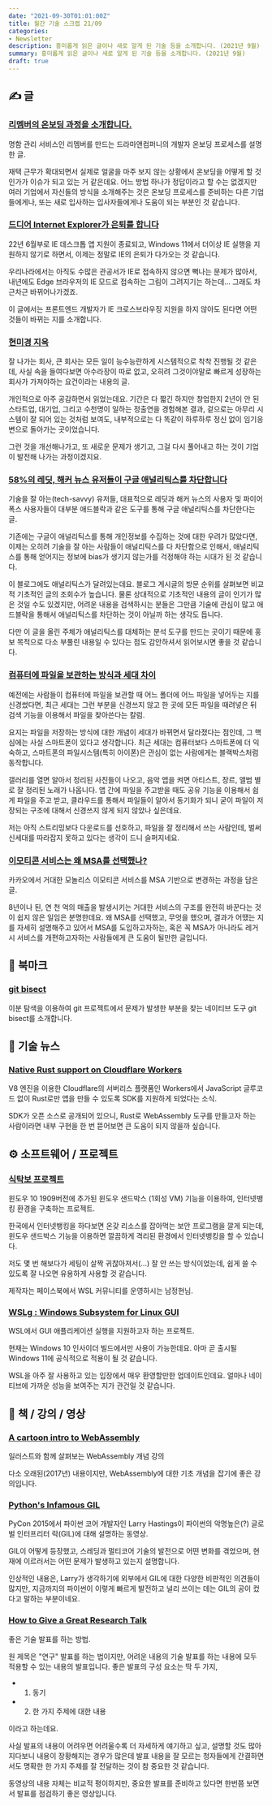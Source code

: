 ```yaml
---
date: "2021-09-30T01:01:00Z"
title: 월간 기술 스크랩 21/09
categories:
- Newsletter
description: 흥미롭게 읽은 글이나 새로 알게 된 기술 등을 소개합니다. (2021년 9월)
summary: 흥미롭게 읽은 글이나 새로 알게 된 기술 등을 소개합니다. (2021년 9월)
draft: true
---
```


## ✍️ 글

### [리멤버의 온보딩 과정을 소개합니다.](https://blog.dramancompany.com/2021/08/%EB%A6%AC%EB%A9%A4%EB%B2%84%EC%9D%98-%EC%98%A8%EB%B3%B4%EB%94%A9-%EA%B3%BC%EC%A0%95%EC%9D%84-%EC%86%8C%EA%B0%9C%ED%95%A9%EB%8B%88%EB%8B%A4/)

명함 관리 서비스인 리멤버를 만드는 드라마앤컴퍼니의 개발자 온보딩 프로세스를 설명한 글.

재택 근무가 확대되면서 실제로 얼굴을 마주 보지 않는 상황에서 온보딩을 어떻게 할 것인가가
이슈가 되고 있는 거 같은데요.
어느 방법 하나가 정답이라고 할 수는 없겠지만 여러 기업에서 자신들의 방식을 소개해주는 것은
온보딩 프로세스를 준비하는 다른 기업들에게나, 또는 새로 입사하는 입사자들에게나 도움이 되는 부분인 것 같습니다.

### [드디어 Internet Explorer가 은퇴를 합니다](https://teamdable.github.io/techblog/IE-Retirement)

22년 6월부로 IE 데스크톱 앱 지원이 종료되고, Windows 11에서 더이상 IE 실행을 지원하지 않기로 하면서,
이제는 정말로 IE의 은퇴가 다가오는 것 같습니다.

우리나라에서는 아직도 수많은 관공서가 IE로 접속하지 않으면 뻑나는 문제가 많아서,
내년에도 Edge 브라우저의 IE 모드로 접속하는 그림이 그려지기는 하는데... 그래도 차근차근 바뀌어나가겠죠.

이 글에서는 프론트엔드 개발자가 IE 크로스브라우징 지원을 하지 않아도 된다면 어떤 것들이 바뀌는 지를 소개합니다.

### [현미경 지옥](https://www.thestartupbible.com/2021/09/if-everythings-under-control-youre-moving-too-slow.html)

잘 나가는 회사, 큰 회사는 모든 일이 능수능란하게 시스템적으로 착착 진행될 것 같은데,
사실 속을 들여다보면 아수라장이 따로 없고, 오히려 그것이야말로 빠르게 성장하는 회사가 가져야하는 요건이라는 내용의 글.

개인적으로 아주 공감하면서 읽었는데요.
기간은 다 짧긴 하지만 창업한지 2년이 안 된 스타트업, 대기업, 그리고 수천명이 일하는 정출연을 경험해본 결과,
겉으로는 아무리 시스템이 잘 되어 있는 것처럼 보여도,
내부적으로는 다 똑같이 하루하루 정신 없이 임기응변으로 돌아가는 곳이었습니다.

그런 것을 개선해나가고, 또 새로운 문제가 생기고, 그걸 다시 풀어내고 하는 것이 기업이 발전해 나가는 과정이겠지요.

### [58%의 레딧, 해커 뉴스 유저들이 구글 애널리틱스를 차단합니다](https://plausible.io/blog/google-analytics-adblockers-missing-data)

기술을 잘 아는(tech-savvy) 유저들,
대표적으로 레딧과 해커 뉴스의 사용자 및 파이어폭스 사용자들이 대부분 애드블락과 같은 도구를 통해
구글 애널리틱스를 차단한다는 글.

기존에는 구글이 애널리틱스를 통해 개인정보를 수집하는 것에 대한 우려가 많았다면,
이제는 오히려 기술을 잘 아는 사람들이 애널리틱스를 다 차단함으로 인해서,
애널리틱스를 통해 얻어지는 정보에 bias가 생기지 않는가를 걱정해야 하는 시대가 된 것 같습니다.

이 블로그에도 애널리틱스가 달려있는데요.
블로그 게시글의 방문 순위를 살펴보면 비교적 기초적인 글의 조회수가 높습니다.
물론 상대적으로 기초적인 내용의 글이 인기가 많은 것일 수도 있겠지만,
어려운 내용을 검색하시는 분들은 그만큼 기술에 관심이 많고
애드블락을 통해서 애널리틱스를 차단하는 것이 아닐까 하는 생각도 듭니다.

다만 이 글을 올린 주체가 애널리틱스를 대체하는 분석 도구를 만드는 곳이기 때문에
홍보 목적으로 다소 부풀린 내용일 수 있다는 점도 감안하셔서 읽어보시면 좋을 것 같습니다.

### [컴퓨터에 파일을 보관하는 방식과 세대 차이](https://newspeppermint.com/2021/09/24/googlegenerationcomputer/amp/?__twitter_impression=true)

예전에는 사람들이 컴퓨터에 파일을 보관할 때 어느 폴더에 어느 파일을 넣어두는 지를 신경썼다면,
최근 세대는 그런 부분을 신경쓰지 않고 한 곳에 모든 파일을 때려넣은 뒤 검색 기능을 이용해서 파일을 찾아쓴다는 칼럼.

요지는 파일을 저장하는 방식에 대한 개념이 세대가 바뀌면서 달라졌다는 점인데,
그 핵심에는 사실 스마트폰이 있다고 생각합니다.
최근 세대는 컴퓨터보다 스마트폰에 더 익숙하고,
스마트폰의 파일시스템(특히 아이폰)은 관심이 없는 사람에게는 블랙박스처럼 동작합니다.

갤러리를 열면 알아서 정리된 사진들이 나오고, 음악 앱을 켜면 아티스트, 장르, 앨범 별로 잘 정리된 노래가 나옵니다.
앱 간에 파일을 주고받을 때도 공유 기능을 이용해서 쉽게 파일을 주고 받고, 클라우드를 통해서 파일들이 알아서 동기화가 되니
굳이 파일이 저장되는 구조에 대해서 신경쓰지 않게 되지 않았나 싶은데요.

저는 아직 스트리밍보다 다운로드를 선호하고, 파일을 잘 정리해서 쓰는 사람인데,
벌써 신세대를 따라잡지 못하고 있다는 생각이 드니 슬퍼지네요.

### [이모티콘 서비스는 왜 MSA를 선택했나?](https://tech.kakao.com/2021/09/14/msa/)

카카오에서 거대한 모놀리스 이모티콘 서비스를 MSA 기반으로 변경하는 과정을 담은 글.

8년이나 된, 연 천 억의 매출을 발생시키는 거대한 서비스의 구조를 완전히 바꾼다는 것이 쉽지 않은 일임은 분명한데요.
왜 MSA를 선택했고, 무엇을 했으며, 결과가 어땠는 지를 자세히 설명해주고 있어서
MSA를 도입하고자하는, 혹은 꼭 MSA가 아니라도 레거시 서비스를 개편하고자하는 사람들에게 큰 도움이 될만한 글입니다.


## 📌 북마크

### [git bisect](https://thoughtbot.com/blog/git-bisect)

이분 탐색을 이용하여 git 프로젝트에서 문제가 발생한 부분을 찾는 네이티브 도구 git bisect를 소개합니다.

## 📰 기술 뉴스

### [Native Rust support on Cloudflare Workers](https://blog.cloudflare.com/workers-rust-sdk/)

V8 엔진을 이용한 Cloudflare의 서버리스 플랫폼인 Workers에서 JavaScript 글루코드 없이
Rust로만 앱을 만들 수 있도록 SDK를 지원하게 되었다는 소식.

SDK가 오픈 소스로 공개되어 있으니,
Rust로 WebAssembly 도구를 만들고자 하는 사람이라면 내부 구현을 한 번 뜯어보면 큰 도움이 되지 않을까 싶습니다.


## ⚙️ 소프트웨어 / 프로젝트

### [식탁보 프로젝트](https://github.com/yourtablecloth/TableCloth)

윈도우 10 1909버전에 추가된 윈도우 샌드박스 (1회성 VM) 기능을 이용하여,
인터넷뱅킹 환경을 구축하는 프로젝트.

한국에서 인터넷뱅킹을 하다보면 온갖 리소스를 잡아먹는 보안 프로그램을 깔게 되는데,
윈도우 샌드박스 기능을 이용하면 깔끔하게 격리된 환경에서 인터넷뱅킹을 할 수 있습니다.

저도 몇 번 해보다가 세팅이 살짝 귀찮아져서(...) 잘 안 쓰는 방식이었는데,
쉽게 쓸 수 있도록 잘 나오면 유용하게 사용할 것 같습니다.

제작자는 페이스북에서 WSL 커뮤니티를 운영하시는 남정현님.

### [WSLg : Windows Subsystem for Linux GUI](https://github.com/microsoft/wslg)

WSL에서 GUI 애플리케이션 실행을 지원하고자 하는 프로젝트.

현재는 Windows 10 인사이더 빌드에서만 사용이 가능한데요.
아마 곧 출시될 Windows 11에 공식적으로 적용이 될 것 같습니다.

WSL을 아주 잘 사용하고 있는 입장에서 매우 환영할만한 업데이트인데요.
얼마나 네이티브에 가까운 성능을 보여주는 지가 관건일 것 같습니다.

## 📙 책 / 강의 / 영상

### [A cartoon intro to WebAssembly](https://hacks.mozilla.org/2017/02/a-cartoon-intro-to-webassembly/)

일러스트와 함께 살펴보는 WebAssembly 개념 강의

다소 오래된(2017년) 내용이지만, WebAssembly에 대한 기초 개념을 잡기에 좋은 강의입니다.

### [Python's Infamous GIL](https://m.youtube.com/watch?v=KVKufdTphKs)

PyCon 2015에서 파이썬 코어 개발자인 Larry Hastings이 파이썬의 악명높은(?) 글로벌 인터프리터 락(GIL)에 대해 설명하는 동영상.

GIL이 어떻게 등장했고, 스레딩과 멀티코어 기술의 발전으로 어떤 변화를 겪었으며, 현재에 이르러서는 어떤 문제가 발생하고 있는지 설명합니다.

인상적인 내용은, Larry가 생각하기에 외부에서 GIL에 대한 다양한 비판적인 의견들이 많지만,
지금까지의 파이썬이 이렇게 빠르게 발전하고 널리 쓰이는 데는 GIL의 공이 컸다고 말하는 부분이네요.

### [How to Give a Great Research Talk](https://m.youtube.com/watch?v=sT_-owjKIbA)

좋은 기술 발표를 하는 방법.

원 제목은 "연구" 발표를 하는 법이지만, 어려운 내용의 기술 발표를 하는 내용에 모두 적용할 수 있는 내용의 발표입니다.
좋은 발표의 구성 요소는 딱 두 가지,

- 1. 동기
- 2. 한 가지 주제에 대한 내용

이라고 하는데요.

사실 발표의 내용이 어려우면 어려울수록 더 자세하게 얘기하고 싶고, 설명할 것도 많아지다보니
내용이 장황해지는 경우가 많은데
발표 내용을 잘 모르는 청자들에게 간결하면서도 명확한 한 가지 주제를 잘 전달하는 것이 참 중요한 것 같습니다.

동영상의 내용 자체는 비교적 평이하지만, 중요한 발표를 준비하고 있다면 한번쯤 보면서 발표를 점검하기 좋은 영상입니다.
